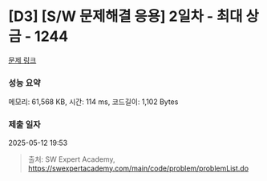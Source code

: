 # [D3] [S/W 문제해결 응용] 2일차 - 최대 상금 - 1244 

[문제 링크](https://swexpertacademy.com/main/code/problem/problemDetail.do?contestProbId=AV15Khn6AN0CFAYD) 

### 성능 요약

메모리: 61,568 KB, 시간: 114 ms, 코드길이: 1,102 Bytes

### 제출 일자

2025-05-12 19:53



> 출처: SW Expert Academy, https://swexpertacademy.com/main/code/problem/problemList.do